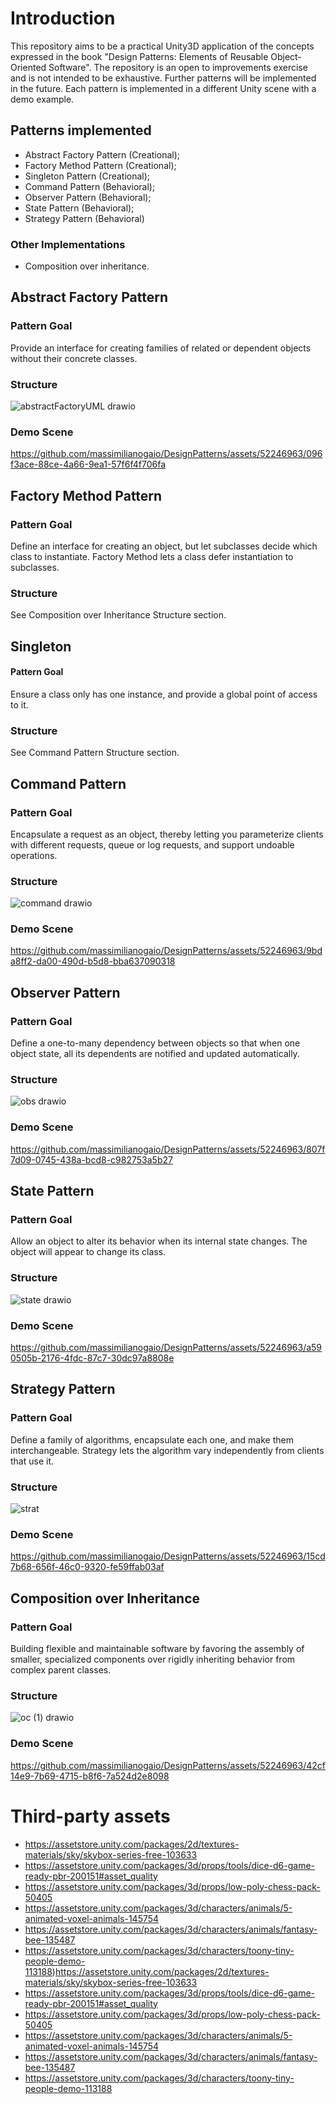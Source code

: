 # Introduction 
This repository aims to be a practical Unity3D application of the concepts expressed in the book "Design Patterns: Elements of Reusable Object-Oriented Software".
The repository is an open to improvements exercise and is not intended to be exhaustive. Further patterns will be implemented in the future.
Each pattern is implemented in a different Unity scene with a demo example.
## Patterns implemented
- Abstract Factory Pattern (Creational);
- Factory Method Pattern (Creational);
- Singleton Pattern (Creational);
- Command Pattern (Behavioral);
- Observer Pattern (Behavioral);
- State Pattern (Behavioral);
- Strategy Pattern (Behavioral)
### Other Implementations
 - Composition over inheritance.

## Abstract Factory Pattern
### Pattern Goal
Provide an interface for creating families of related or dependent objects without their concrete classes.
### Structure
![abstractFactoryUML drawio](https://github.com/massimilianogaio/DesignPatterns/assets/52246963/28f42390-83b2-497e-ac05-89c0aa648648)
### Demo Scene
https://github.com/massimilianogaio/DesignPatterns/assets/52246963/096f3ace-88ce-4a66-9ea1-57f6f4f706fa

## Factory Method Pattern
### Pattern Goal
Define an interface for creating an object, but let subclasses decide which class to instantiate. Factory Method lets a class defer instantiation to subclasses.
### Structure
See Composition over Inheritance Structure section.

## Singleton
#### Pattern Goal
Ensure a class only has one instance, and provide a global point of access to it.
### Structure
See Command Pattern Structure section. 

## Command Pattern
### Pattern Goal
Encapsulate a request as an object, thereby letting you parameterize clients with different requests, queue or log requests, and support undoable operations.
### Structure
![command drawio](https://github.com/massimilianogaio/DesignPatterns/assets/52246963/e734339c-f36f-426f-82c6-b9858c01e19e)
### Demo Scene
https://github.com/massimilianogaio/DesignPatterns/assets/52246963/9bda8ff2-da00-490d-b5d8-bba637090318

## Observer Pattern
### Pattern Goal
Define a one-to-many dependency between objects so that when one object state, all its dependents are notified and updated automatically.
### Structure
![obs drawio](https://github.com/massimilianogaio/DesignPatterns/assets/52246963/a88fbb2c-477e-418f-97d0-3b1827c40d9c)

### Demo Scene
https://github.com/massimilianogaio/DesignPatterns/assets/52246963/807f7d09-0745-438a-bcd8-c982753a5b27

## State Pattern
### Pattern Goal
Allow an object to alter its behavior when its internal state changes. The object will appear to change its class.
### Structure
![state drawio](https://github.com/massimilianogaio/DesignPatterns/assets/52246963/fe2c7e90-fd80-4710-b78c-661df96df34b)
### Demo Scene
https://github.com/massimilianogaio/DesignPatterns/assets/52246963/a590505b-2176-4fdc-87c7-30dc97a8808e

## Strategy Pattern
### Pattern Goal
Define a family of algorithms, encapsulate each one, and make them interchangeable. Strategy lets the algorithm vary independently from clients that use it.
### Structure
![strat](https://github.com/massimilianogaio/DesignPatterns/assets/52246963/ec9d82d2-0101-40b8-bcfc-7fedc6f00a75)
### Demo Scene
https://github.com/massimilianogaio/DesignPatterns/assets/52246963/15cd7b68-656f-46c0-9320-fe59ffab03af

## Composition over Inheritance
### Pattern Goal
Building flexible and maintainable software by favoring the assembly of smaller, specialized components over rigidly inheriting behavior from complex parent classes.
### Structure
![oc (1) drawio](https://github.com/massimilianogaio/DesignPatterns/assets/52246963/006d6d95-fefb-49ad-b251-6192512350d4)

### Demo Scene
https://github.com/massimilianogaio/DesignPatterns/assets/52246963/42cf14e9-7b69-4715-b8f6-7a524d2e8098

# Third-party assets
- https://assetstore.unity.com/packages/2d/textures-materials/sky/skybox-series-free-103633
- https://assetstore.unity.com/packages/3d/props/tools/dice-d6-game-ready-pbr-200151#asset_quality
- https://assetstore.unity.com/packages/3d/props/low-poly-chess-pack-50405
- https://assetstore.unity.com/packages/3d/characters/animals/5-animated-voxel-animals-145754
- https://assetstore.unity.com/packages/3d/characters/animals/fantasy-bee-135487
- https://assetstore.unity.com/packages/3d/characters/toony-tiny-people-demo-113188)https://assetstore.unity.com/packages/2d/textures-materials/sky/skybox-series-free-103633
- https://assetstore.unity.com/packages/3d/props/tools/dice-d6-game-ready-pbr-200151#asset_quality
- https://assetstore.unity.com/packages/3d/props/low-poly-chess-pack-50405
- https://assetstore.unity.com/packages/3d/characters/animals/5-animated-voxel-animals-145754
- https://assetstore.unity.com/packages/3d/characters/animals/fantasy-bee-135487
- https://assetstore.unity.com/packages/3d/characters/toony-tiny-people-demo-113188
